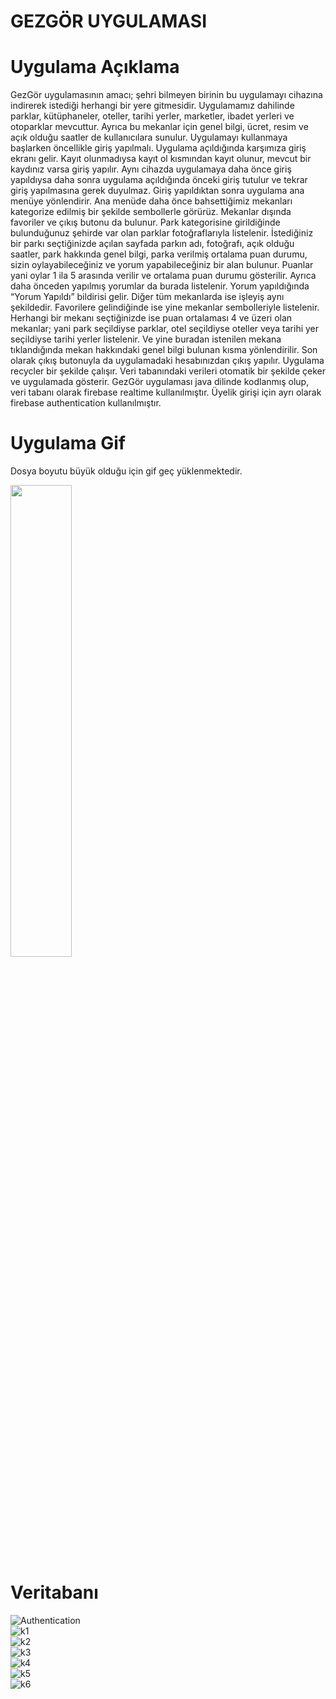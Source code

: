 # GEZGÖR UYGULAMASI
# Uygulama Açıklama
GezGör uygulamasının amacı; şehri bilmeyen birinin bu uygulamayı cihazına indirerek istediği herhangi bir yere gitmesidir. Uygulamamız dahilinde parklar, kütüphaneler, oteller, tarihi yerler, marketler, ibadet yerleri ve otoparklar mevcuttur. Ayrıca bu mekanlar için genel bilgi, ücret, resim ve açık olduğu saatler de kullanıcılara sunulur. 
Uygulamayı kullanmaya başlarken öncellikle giriş yapılmalı. Uygulama açıldığında karşımıza giriş ekranı gelir. Kayıt olunmadıysa kayıt ol kısmından kayıt olunur, mevcut bir kaydınız varsa giriş yapılır. Aynı cihazda uygulamaya daha önce giriş yapıldıysa daha sonra uygulama açıldığında önceki giriş tutulur ve tekrar giriş yapılmasına gerek duyulmaz. Giriş yapıldıktan sonra uygulama ana menüye yönlendirir. 
Ana menüde daha önce bahsettiğimiz mekanları kategorize edilmiş bir şekilde sembollerle görürüz. Mekanlar dışında favoriler ve çıkış butonu da bulunur. Park kategorisine girildiğinde bulunduğunuz şehirde var olan parklar fotoğraflarıyla listelenir. İstediğiniz bir parkı seçtiğinizde açılan sayfada parkın adı, fotoğrafı, açık olduğu saatler, park hakkında genel bilgi, parka verilmiş ortalama puan durumu, sizin oylayabileceğiniz ve yorum yapabileceğiniz bir alan bulunur. Puanlar yani oylar 1 ila 5 arasında verilir ve ortalama puan durumu gösterilir. Ayrıca daha önceden yapılmış yorumlar da burada listelenir. Yorum yapıldığında “Yorum Yapıldı” bildirisi gelir. Diğer tüm mekanlarda ise işleyiş aynı şekildedir. Favorilere gelindiğinde ise yine mekanlar sembolleriyle listelenir. Herhangi bir mekanı seçtiğinizde ise puan ortalaması 4 ve üzeri olan mekanlar; yani park seçildiyse parklar, otel seçildiyse oteller veya tarihi yer seçildiyse tarihi yerler listelenir. Ve yine buradan istenilen mekana tıklandığında mekan hakkındaki genel bilgi bulunan kısma yönlendirilir. Son olarak çıkış butonuyla da uygulamadaki hesabınızdan çıkış yapılır. 
Uygulama recycler bir şekilde çalışır. Veri tabanındaki verileri otomatik bir şekilde çeker ve uygulamada gösterir. GezGör uygulaması java dilinde kodlanmış olup, veri tabanı olarak firebase realtime kullanılmıştır. Üyelik girişi için ayrı olarak firebase authentication kullanılmıştır.

# Uygulama Gif
Dosya boyutu büyük olduğu için gif geç yüklenmektedir.
<br/>

<img src="https://github.com/KadirShn/Gezi-Rehberi/blob/main/gezgor.gif" width="44%" height="44%" />

# Veritabanı
![Authentication](https://user-images.githubusercontent.com/99869817/172833105-27980406-e70a-497d-bab0-5b9d3d245995.PNG)
<br/>
![k1](https://user-images.githubusercontent.com/99869817/172833197-e3716452-ccdf-465b-9b22-b56ef6b15c4c.PNG)
<br/>
![k2](https://user-images.githubusercontent.com/99869817/172833202-68d77bd6-401b-49ae-a2a1-a8758f4c9e07.PNG)
<br/>
![k3](https://user-images.githubusercontent.com/99869817/172833203-d3f1c3f8-e1cb-4ae9-93de-bbf60782f1ac.PNG)
<br/>
![k4](https://user-images.githubusercontent.com/99869817/172833206-17ab2d63-26f7-424f-bb57-a70b34ac1627.PNG)
<br/>
![k5](https://user-images.githubusercontent.com/99869817/172833209-ae22c970-0283-4ed7-acfd-4d3461cd925b.PNG)
<br/>
![k6](https://user-images.githubusercontent.com/99869817/172833214-85eb19af-7fc7-4fe8-9298-e26d700d097b.PNG)

